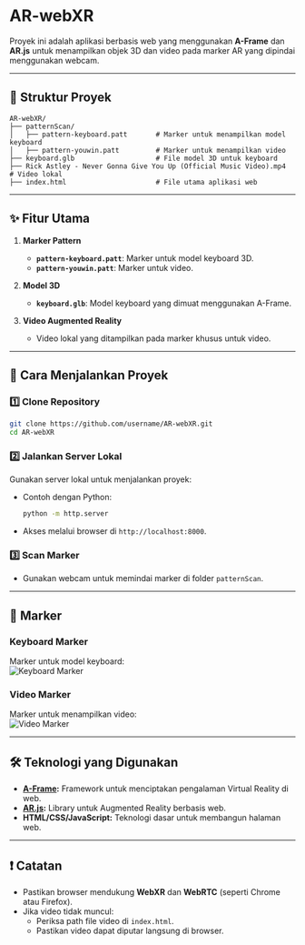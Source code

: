 

# AR-webXR

Proyek ini adalah aplikasi berbasis web yang menggunakan **A-Frame** dan **AR.js** untuk menampilkan objek 3D dan video pada marker AR yang dipindai menggunakan webcam.

---

## 📂 Struktur Proyek

```plaintext
AR-webXR/
├── patternScan/
│   ├── pattern-keyboard.patt       # Marker untuk menampilkan model keyboard
│   ├── pattern-youwin.patt         # Marker untuk menampilkan video
├── keyboard.glb                    # File model 3D untuk keyboard
├── Rick Astley - Never Gonna Give You Up (Official Music Video).mp4  # Video lokal
├── index.html                      # File utama aplikasi web
```

---

## ✨ Fitur Utama

1. **Marker Pattern**  
   - **`pattern-keyboard.patt`**: Marker untuk model keyboard 3D.  
   - **`pattern-youwin.patt`**: Marker untuk video.

2. **Model 3D**  
   - **`keyboard.glb`**: Model keyboard yang dimuat menggunakan A-Frame.

3. **Video Augmented Reality**  
   - Video lokal yang ditampilkan pada marker khusus untuk video.

---

## 🚀 Cara Menjalankan Proyek

### 1️⃣ Clone Repository  
```bash
git clone https://github.com/username/AR-webXR.git
cd AR-webXR
```

### 2️⃣ Jalankan Server Lokal  
Gunakan server lokal untuk menjalankan proyek:  
- Contoh dengan Python:
  ```bash
  python -m http.server
  ```
- Akses melalui browser di `http://localhost:8000`.

### 3️⃣ Scan Marker  
- Gunakan webcam untuk memindai marker di folder `patternScan`.

---

## 📍 Marker

### Keyboard Marker
Marker untuk model keyboard:  
![Keyboard Marker](patternScan/pattern-keyboard.patt)

### Video Marker
Marker untuk menampilkan video:  
![Video Marker](patternScan/pattern-youwin.patt)

---

## 🛠 Teknologi yang Digunakan

- **[A-Frame](https://aframe.io/):** Framework untuk menciptakan pengalaman Virtual Reality di web.  
- **[AR.js](https://ar-js-org.github.io/AR.js/):** Library untuk Augmented Reality berbasis web.  
- **HTML/CSS/JavaScript:** Teknologi dasar untuk membangun halaman web.

---

## ❗ Catatan

- Pastikan browser mendukung **WebXR** dan **WebRTC** (seperti Chrome atau Firefox).
- Jika video tidak muncul:
  - Periksa path file video di `index.html`.
  - Pastikan video dapat diputar langsung di browser.
